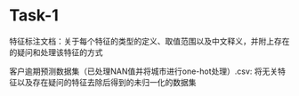 # Task-1
特征标注文档：关于每个特征的类型的定义、取值范围以及中文释义，并附上存在的疑问和处理该特征的方式

客户逾期预测数据集（已处理NAN值并将城市进行one-hot处理）.csv: 将无关特征以及存在疑问的特征去除后得到的未归一化的数据集
